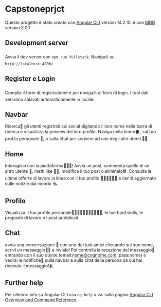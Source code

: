 # Capstoneprjct

Questo progetto è stato creato con [Angular CLI](https://github.com/angular/angular-cli) version 14.2.10. e con [MDB](https://mdbootstrap.com/docs/angular/) version 3.0.1 

## Development server

Avvia il dev server con `npm run fullstack`. Naviga⛵️ su `http://localhost:4200/`. 

## Register e Login 

Compila il form di registrazione e poi naviga⛵️ al form di login. i tuoi dati verranno salavati automaticamente in locale.

## Navbar 

Ricerca🔎 gli utenti registrati sul social digitando il loro nome nella barra di ricerca e visualizza la preview del loro profilo. Naviga nella home🏠, sul tuo profilo personale 👤, o sulla chat per scrivere ad uno degli altri utenti 💬👥. 

## Home 

Interagisci con la piattaforma👩🏼‍💻! Avvia un post, commenta quello di un altro utente 💬, metti like 👍🏻, modifica il tuo post o eliminalo🗑️. Consulta le ultime offerte di lavoro in linea con il tuo profilo 👩🏼‍💼👨🏽‍💼 e tieniti aggiornato sulle notizie dal mondo 🗞️.

## Profilo 

Visualizza il tuo profilo personale👩🏼🧑🏼‍🦰👨🏽‍🦰👨🏻‍🦱, le tue hard skills, le proposte di lavoro e i post pubblicati.

## Chat

avvia una conversazione 📲 con uno dei tuoi amici cliccando sul suo nome, scrivi un messaggio✍🏻 e invialo! Poi controlla la recezione del messaggio💬 entrando con il suo utente (email:nome@cognome.com, pass:nome) e vedrai le notifiche🔔 sulla navbar e sulla chat della persona da cui hai ricevuto il messaggio!🫂

## Further help

Per ulteriori info su Angular CLI usa `ng help` o vai sulla pagina [Angular CLI Overview and Command Reference](https://angular.io/cli).

